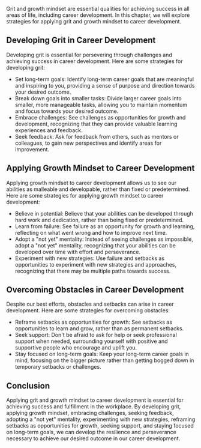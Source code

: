 
Grit and growth mindset are essential qualities for achieving success in all areas of life, including career development. In this chapter, we will explore strategies for applying grit and growth mindset to career development.

Developing Grit in Career Development
-------------------------------------

Developing grit is essential for persevering through challenges and achieving success in career development. Here are some strategies for developing grit:

* Set long-term goals: Identify long-term career goals that are meaningful and inspiring to you, providing a sense of purpose and direction towards your desired outcome.
* Break down goals into smaller tasks: Divide larger career goals into smaller, more manageable tasks, allowing you to maintain momentum and focus towards your desired outcome.
* Embrace challenges: See challenges as opportunities for growth and development, recognizing that they can provide valuable learning experiences and feedback.
* Seek feedback: Ask for feedback from others, such as mentors or colleagues, to gain new perspectives and identify areas for improvement.

Applying Growth Mindset to Career Development
---------------------------------------------

Applying growth mindset to career development allows us to see our abilities as malleable and developable, rather than fixed or predetermined. Here are some strategies for applying growth mindset to career development:

* Believe in potential: Believe that your abilities can be developed through hard work and dedication, rather than being fixed or predetermined.
* Learn from failure: See failure as an opportunity for growth and learning, reflecting on what went wrong and how to improve next time.
* Adopt a "not yet" mentality: Instead of seeing challenges as impossible, adopt a "not yet" mentality, recognizing that your abilities can be developed over time with effort and perseverance.
* Experiment with new strategies: Use failure and setbacks as opportunities to experiment with new strategies and approaches, recognizing that there may be multiple paths towards success.

Overcoming Obstacles in Career Development
------------------------------------------

Despite our best efforts, obstacles and setbacks can arise in career development. Here are some strategies for overcoming obstacles:

* Reframe setbacks as opportunities for growth: See setbacks as opportunities to learn and grow, rather than as permanent setbacks.
* Seek support: Don't be afraid to ask for help or seek professional support when needed, surrounding yourself with positive and supportive people who encourage and uplift you.
* Stay focused on long-term goals: Keep your long-term career goals in mind, focusing on the bigger picture rather than getting bogged down in temporary setbacks or challenges.

Conclusion
----------

Applying grit and growth mindset to career development is essential for achieving success and fulfillment in the workplace. By developing grit, applying growth mindset, embracing challenges, seeking feedback, adopting a "not yet" mentality, experimenting with new strategies, reframing setbacks as opportunities for growth, seeking support, and staying focused on long-term goals, we can develop the resilience and perseverance necessary to achieve our desired outcome in our career development.
